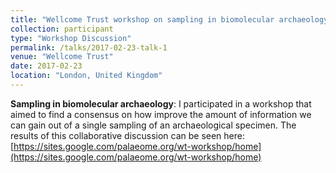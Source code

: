 ```yaml
---
title: "Wellcome Trust workshop on sampling in biomolecular archaeology"
collection: participant
type: "Workshop Discussion"
permalink: /talks/2017-02-23-talk-1
venue: "Wellcome Trust"
date: 2017-02-23
location: "London, United Kingdom"
---
```


**Sampling in biomolecular archaeology**: I participated in a workshop that aimed to find a consensus on how improve the amount of information we can gain out of a single sampling of an archaeological specimen. The results of this collaborative discussion can be seen here: [https://sites.google.com/palaeome.org/wt-workshop/home](https://sites.google.com/palaeome.org/wt-workshop/home)
